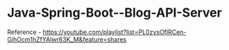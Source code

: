 # Java-Spring-Boot--Blog-API-Server
Reference - https://youtube.com/playlist?list=PL0zysOflRCen-GihOcm1hZfYAlwr63K_M&feature=shares
